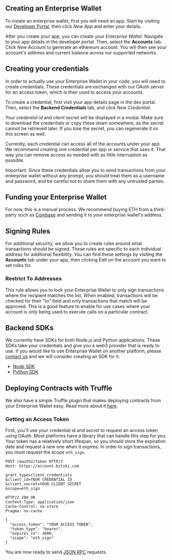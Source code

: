 ## Creating an Enterprise Wallet

To create an enterprise wallet, first you will need an app. Start by visiting our [Developer Portal](https://developer.bitski.com), then click *New App* and enter your details.

After you create your app, you can create your *Enterprise Wallet*. Navigate to your app details in the developer portal. Then, select the **Accounts** tab. Click *New Account* to generate an ethereum account. You will then see your account's address and current balance across our supported networks.

## Creating your credentials

In order to actually use your Enterprise Wallet in your code, you will need to create credentials. These credentials are exchanged with our OAuth server for an access token, which is then used to access your accounts.

To create a credential, first visit your app details page in the dev portal. Then, select the **Backend Credentials** tab, and click *New Credential*.

Your *credential id* and *client secret* will be displayed in a modal. Make sure to download the credentials or copy these down somewhere, as the secret cannot be retrieved later. If you lose the secret, you can regenerate it on this screen as well.

Currently, each credential can access all of the accounts under your app. We recommend creating one credential per app or service that uses it. That way you can remove access as needed with as little interruption as possible.

Important: Since these credentials allow you to send transactions from your enterprise wallet without any prompt, you should treat them as a username and password, and be careful not to share them with any untrusted parties.

## Funding your Enterprise Wallet

For now, this is a manual process. We recommend buying ETH from a third-party such as <a href="https://coinbase.com" target="_blank">Coinbase</a> and sending it to your enterprise wallet's address.

## Signing Rules

For additional security, we allow you to create rules around what transactions should be signed. These rules are specific to each individual address for additional flexibility. You can find these settings by visiting the **Accounts** tab under your app, then clicking *Edit* on the account you want to set rules for.

### Restrict To Addresses

This rule allows you to lock your Enterprise Wallet to only sign transactions where the recipient matches the list. When enabled, transactions will be checked for their "to" field and only transactions that match will be approved. This is a good feature to enable for use cases where your account is only being used to execute calls on a particular contract.

## Backend SDKs

We currently have SDKs for both Node.js and Python applications. These SDKs take your credentials and give you a web3 provider that is ready to use. If you would like to use Enterprise Wallet on another platform, please <a href="mailto:hello@bitski.com">contact us</a> and we will consider creating an SDK for it.

- [Node SDK](https://github.com/BitskiCo/bitski-node)
- [Python SDK](https://github.com/BitskiCo/bitski-py)

## Deploying Contracts with Truffle

We also have a simple Truffle plugin that makes deploying contracts from your Enterprise Wallet easy. Read more about it [here](https://github.com/BitskiCo/bitski-truffle-provider).

### Getting an Access Token

First, you'll use your credential id and secret to request an access token using OAuth. Most platforms have a library that can handle this step for you. Your token has a relatively short lifespan, so you should store the expiration date and request a new one when it expires. In order to sign transactions, you must request the scope `eth_sign`.

```text
POST /oauth2/token HTTP/2
Host: https://account.bitski.com

grant_type=client_credentials
&client_id=YOUR CREDENTIAL ID
&client_secret=YOUR CLIENT SECRET
&scope=eth_sign
```

```text
HTTP/2 200 OK
Content-Type: application/json
Cache-Control: no-store
Pragma: no-cache

{
  "access_token": "YOUR ACCESS TOKEN",
  "token_type": "bearer",
  "expires_in": 3600,
  "scope": "eth_sign"
}
```

You are now ready to send [JSON RPC](programatic-wallets-json-rpc.md) requests.
